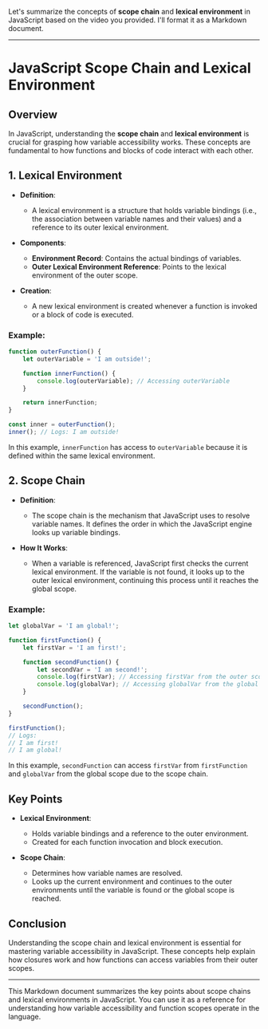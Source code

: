 Let's summarize the concepts of **scope chain** and **lexical environment** in JavaScript based on the video you provided. I'll format it as a Markdown document.

---

# JavaScript Scope Chain and Lexical Environment

## Overview

In JavaScript, understanding the **scope chain** and **lexical environment** is crucial for grasping how variable accessibility works. These concepts are fundamental to how functions and blocks of code interact with each other.

## 1. Lexical Environment

- **Definition**:
  - A lexical environment is a structure that holds variable bindings (i.e., the association between variable names and their values) and a reference to its outer lexical environment.

- **Components**:
  - **Environment Record**: Contains the actual bindings of variables.
  - **Outer Lexical Environment Reference**: Points to the lexical environment of the outer scope.

- **Creation**:
  - A new lexical environment is created whenever a function is invoked or a block of code is executed.

### Example:
```javascript
function outerFunction() {
    let outerVariable = 'I am outside!';

    function innerFunction() {
        console.log(outerVariable); // Accessing outerVariable
    }

    return innerFunction;
}

const inner = outerFunction();
inner(); // Logs: I am outside!
```

In this example, `innerFunction` has access to `outerVariable` because it is defined within the same lexical environment.

## 2. Scope Chain

- **Definition**:
  - The scope chain is the mechanism that JavaScript uses to resolve variable names. It defines the order in which the JavaScript engine looks up variable bindings.

- **How It Works**:
  - When a variable is referenced, JavaScript first checks the current lexical environment. If the variable is not found, it looks up to the outer lexical environment, continuing this process until it reaches the global scope.

### Example:
```javascript
let globalVar = 'I am global!';

function firstFunction() {
    let firstVar = 'I am first!';

    function secondFunction() {
        let secondVar = 'I am second!';
        console.log(firstVar); // Accessing firstVar from the outer scope
        console.log(globalVar); // Accessing globalVar from the global scope
    }

    secondFunction();
}

firstFunction();
// Logs:
// I am first!
// I am global!
```

In this example, `secondFunction` can access `firstVar` from `firstFunction` and `globalVar` from the global scope due to the scope chain.

## Key Points

- **Lexical Environment**:
  - Holds variable bindings and a reference to the outer environment.
  - Created for each function invocation and block execution.

- **Scope Chain**:
  - Determines how variable names are resolved.
  - Looks up the current environment and continues to the outer environments until the variable is found or the global scope is reached.

## Conclusion

Understanding the scope chain and lexical environment is essential for mastering variable accessibility in JavaScript. These concepts help explain how closures work and how functions can access variables from their outer scopes.

---

This Markdown document summarizes the key points about scope chains and lexical environments in JavaScript. You can use it as a reference for understanding how variable accessibility and function scopes operate in the language.